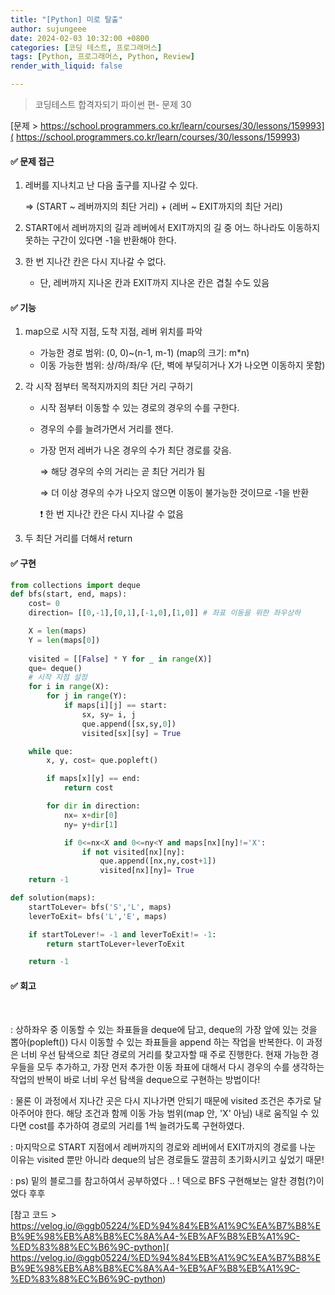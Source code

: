 ```yaml
---
title: "[Python] 미로 탈출"
author: sujungeee
date: 2024-02-03 10:32:00 +0800
categories: [코딩 테스트, 프로그래머스]
tags: [Python, 프로그래머스, Python, Review]
render_with_liquid: false

---
```




> 코딩테스트 합격자되기 파이썬 편- 문제 30

[문제 >   https://school.programmers.co.kr/learn/courses/30/lessons/159993]( https://school.programmers.co.kr/learn/courses/30/lessons/159993)





#### ✅ 문제 접근

1. 레버를 지나치고 난 다음 출구를 지나갈 수 있다.

    ⇒ (START ~ 레버까지의 최단 거리) + (레버 ~ EXIT까지의 최단 거리)



2. START에서 레버까지의 길과 레버에서 EXIT까지의 길 중 어느 하나라도 이동하지 못하는 구간이 있다면 -1을 반환해야 한다.



3. 한 번 지나간 칸은 다시 지나갈 수 없다. 
   - 단, 레버까지 지나온 칸과 EXIT까지 지나온 칸은 겹칠 수도 있음



#### ✅ 기능

1. map으로 시작 지점, 도착 지점, 레버 위치를 파악
   - 가능한 경로 범위: (0, 0)~(n-1, m-1) (map의 크기: m*n)
   - 이동 가능한 범위:  상/하/좌/우 (단, 벽에 부딪히거나 X가 나오면 이동하지 못함)



2. 각 시작 점부터 목적지까지의 최단 거리 구하기

   - 시작 점부터 이동할 수 있는 경로의 경우의 수를 구한다.

   - 경우의 수를 늘려가면서 거리를 잰다.

   - 가장 먼저 레버가 나온 경우의 수가 최단 경로를 갖음.

     ⇒ 해당 경우의 수의 거리는 곧 최단 거리가 됨

     ⇒ 더 이상 경우의 수가 나오지 않으면 이동이 불가능한 것이므로 -1을 반환

     ❗️ 한 번 지나간 칸은 다시 지나갈 수 없음



3. 두 최단 거리를 더해서 return



#### ✅ 구현

```python
from collections import deque
def bfs(start, end, maps):
    cost= 0
    direction= [[0,-1],[0,1],[-1,0],[1,0]] # 좌표 이동을 위한 좌우상하

    X = len(maps)
    Y = len(maps[0])
            
    visited = [[False] * Y for _ in range(X)]
    que= deque()
    # 시작 지점 설정
    for i in range(X):
        for j in range(Y):
            if maps[i][j] == start:
                sx, sy= i, j
                que.append([sx,sy,0])
                visited[sx][sy] = True

    while que:
        x, y, cost= que.popleft()

        if maps[x][y] == end:
            return cost

        for dir in direction:
            nx= x+dir[0]
            ny= y+dir[1]

            if 0<=nx<X and 0<=ny<Y and maps[nx][ny]!='X':
                if not visited[nx][ny]:
                    que.append([nx,ny,cost+1])
                    visited[nx][ny]= True
    return -1

def solution(maps):
    startToLever= bfs('S','L', maps)
    leverToExit= bfs('L','E', maps)

    if startToLever!= -1 and leverToExit!= -1:
        return startToLever+leverToExit

    return -1
```



#### ✅ 회고

​	

: 상하좌우 중 이동할 수 있는 좌표들을 deque에 담고, deque의 가장 앞에 있는 것을 뽑아(popleft()) 다시 이동할 수 있는 좌표들을 append 하는 작업을 반복한다. 이 과정은 너비 우선 탐색으로 최단 경로의 거리를 찾고자할 때 주로 진행한다. 현재 가능한 경우들을 모두 추가하고, 가장 먼저 추가한 이동 좌표에 대해서 다시 경우의 수를 생각하는 작업의 반복이 바로 너비 우선 탐색을 deque으로 구현하는 방법이다!

: 물론 이 과정에서 지나간 곳은 다시 지나가면 안되기 때문에 visited 조건은 추가로 달아주어야 한다. 해당 조건과 함께 이동 가능 범위(map 안, 'X' 아님) 내로 움직일 수 있다면 cost를 추가하여 경로의 거리를 1씩 늘려가도록 구현하였다.

: 마지막으로 START 지점에서 레버까지의 경로와 레버에서 EXIT까지의 경로를 나눈 이유는 visited 뿐만 아니라 deque의 남은 경로들도 깔끔히 초기화시키고 싶었기 때문! 

: ps) 밑의 블로그를 참고하여서 공부하였다 .. ! 덱으로 BFS 구현해보는 알찬 경험(?)이었다 후후



[참고 코드 >   https://velog.io/@ggb05224/%ED%94%84%EB%A1%9C%EA%B7%B8%EB%9E%98%EB%A8%B8%EC%8A%A4-%EB%AF%B8%EB%A1%9C-%ED%83%88%EC%B6%9C-python]( https://velog.io/@ggb05224/%ED%94%84%EB%A1%9C%EA%B7%B8%EB%9E%98%EB%A8%B8%EC%8A%A4-%EB%AF%B8%EB%A1%9C-%ED%83%88%EC%B6%9C-python)
